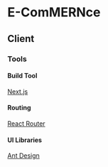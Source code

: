 # E-ComMERNce

## Client

### Tools

#### Build Tool

[Next.js](https://nextjs.org/)<br/>

#### Routing

[React Router](https://reactrouter.com/en/main)<br/>

#### UI Libraries

[Ant Design](https://ant.design)<br/>
